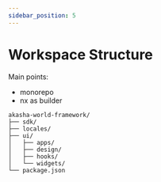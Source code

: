 ```yaml
---
sidebar_position: 5
---
```

# Workspace Structure
Main points:
 - monorepo
 - nx as builder

```treeview
akasha-world-framework/
├── sdk/
├── locales/
├── ui/
│   ├── apps/
│   ├── design/
│   ├── hooks/
│   └── widgets/
└── package.json

```
